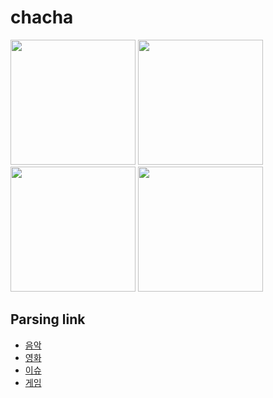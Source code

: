 # chacha

<div>
<img width ="200" src = "https://user-images.githubusercontent.com/47169311/53011565-07a39800-3484-11e9-8f08-d94bd821ff2e.PNG">
<img width ="200" src = "https://user-images.githubusercontent.com/47169311/53011596-1427f080-3484-11e9-8a51-4257a57d080e.PNG">
<img width ="200" src = "https://user-images.githubusercontent.com/47169311/53011607-18eca480-3484-11e9-9901-121bd32c855f.PNG">
<img width ="200" src = "https://user-images.githubusercontent.com/47169311/53011610-1ab66800-3484-11e9-85c3-b270f1039afd.PNG">
</div>

Parsing link
-------------
* [음악](https://www.melon.com/chart/)
* [영화](https://movie.naver.com/)
* [이슈](https://www.naver.com)
* [게임](https://www.twitch.tv/directory)
